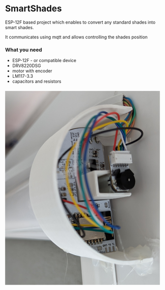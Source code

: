 # SmartShades

ESP-12F based project which enables to convert any standard shades into smart shades.

It communicates using mqtt and allows controlling the shades position


### What you need

* ESP-12F - or compatible device
* DRV8220DSG
* motor with encoder
* LM117-3.3
* capacitors and resistors


###

![Photo](./Resources/photo.png)